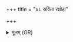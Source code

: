 +++
title = "०८ सविता रक्षोहा"

+++
<details><summary>मूलम् (GR)</summary>

सविता रक्षोहा (…) ॥
</details>